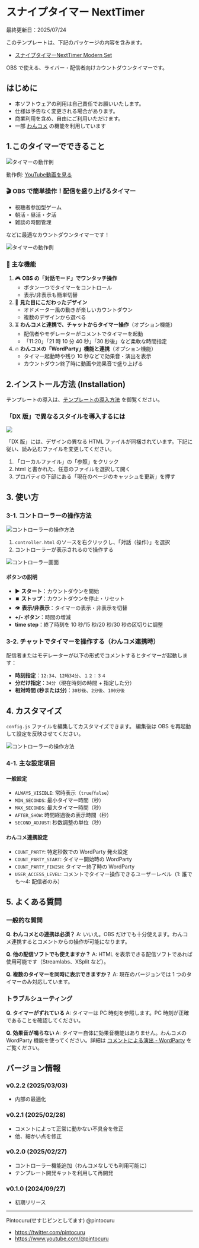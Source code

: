 # スナイプタイマー NextTimer

最終更新日：2025/07/24

このテンプレートは、下記のパッケージの内容を含みます。

- [スナイプタイマーNextTimer Modern Set](https://pintocuru.booth.pm/items/6136477)

OBS で使える、ライバー・配信者向けカウントダウンタイマーです。

## はじめに

- 本ソフトウェアの利用は自己責任でお願いいたします。
- 仕様は予告なく変更される場合があります。
- 商業利用を含め、自由にご利用いただけます。
- 一部 [わんコメ](https://onecomme.com/) の機能を利用しています

## 1.このタイマーでできること

![タイマーの動作例](images/1-1.jpg)

動作例: [YouTube動画を見る](https://www.youtube.com/watch?v=Z6ZN8FEDzp8)

### 🎬 OBS で簡単操作！配信を盛り上げるタイマー

- 視聴者参加型ゲーム
- 朝活・昼活・夕活
- 雑談の時間管理

などに最適なカウントダウンタイマーです！

![タイマーの動作例](images/1-2.jpg)

### 💬 主な機能

1. 🎮 **OBS の「対話モード」でワンタッチ操作**
   - ボタン一つでタイマーをコントロール
   - 表示/非表示も簡単切替
2. 🎨 **見た目にこだわったデザイン**
   - オドメーター風の動きが楽しいカウントダウン
   - 複数のデザインから選べる
3. ⏳ **わんコメと連携で、チャットからタイマー操作**（オプション機能）
   - 配信者やモデレーターがコメントでタイマーを起動
   - 「11:20」「21 時 10 分 40 秒」「30 秒後」など柔軟な時間指定
4. 🔥 **わんコメの「WordParty」機能と連携**（オプション機能）
   - タイマー起動時や残り 10 秒などで効果音・演出を表示
   - カウントダウン終了時に動画や効果音で盛り上げる

## 2.インストール方法 (Installation)

テンプレートの導入は、[テンプレートの導入方法](../install/readme_install.md) を御覧ください。

### 「DX 版」で異なるスタイルを導入するには

![](images/2-4.jpg)

「DX 版」には、デザインの異なる HTML ファイルが同梱されています。下記に従い、読み込むファイルを変更してください。

1. 「ローカルファイル」の「参照」をクリック
2. html と書かれた、任意のファイルを選択して開く
3. プロパティの下部にある「現在のページのキャッシュを更新」を押す

## 3. 使い方

### 3-1. コントローラーの操作方法

![コントローラーの操作方法](images/1-2.jpg)

1. `controller.html` のソースを右クリックし、「対話（操作）」を選択
2. コントローラーが表示されるので操作する

![コントローラー画面](https://claude.ai/chat/readme_image/controller.png)

#### ボタンの説明

- ▶️ **スタート**：カウントダウンを開始
- ⏹️ **ストップ**：カウントダウンを停止・リセット
- 👁️ **表示/非表示**：タイマーの表示・非表示を切替
- **+/- ボタン**：時間の増減
- **time step**：終了時刻を 10 秒/15 秒/20 秒/30 秒の区切りに調整

### 3-2. チャットでタイマーを操作する（わんコメ連携時）

配信者またはモデレーターが以下の形式でコメントするとタイマーが起動します：

- **時刻指定**：`12:34`、`12時34分`、`１２：３４`
- **分だけ指定**：`34分`（現在時刻の時間 + 指定した分）
- **相対時間 (秒または分)**：`30秒後`、`2分後`、`100分後`

## 4. カスタマイズ

`config.js` ファイルを編集してカスタマイズできます。 編集後は OBS を再起動して設定を反映させてください。

![コントローラーの操作方法](images/4-1.jpg)

### 4-1. 主な設定項目

#### 一般設定

- `ALWAYS_VISIBLE`: 常時表示（`true`/`false`）
- `MIN_SECONDS`: 最小タイマー時間（秒）
- `MAX_SECONDS`: 最大タイマー時間（秒）
- `AFTER_SHOW`: 時間経過後の表示時間（秒）
- `SECOND_ADJUST`: 秒数調整の単位（秒）

#### わんコメ連携設定

- `COUNT_PARTY`: 特定秒数での WordParty 発火設定
- `COUNT_PARTY_START`: タイマー開始時の WordParty
- `COUNT_PARTY_FINISH`: タイマー終了時の WordParty
- `USER_ACCESS_LEVEL`: コメントでタイマー操作できるユーザーレベル（1: 誰でも～4: 配信者のみ）

## 5. よくある質問

### 一般的な質問

**Q. わんコメとの連携は必須？**
A: いいえ。OBS だけでも十分使えます。わんコメ連携するとコメントからの操作が可能になります。

**Q. 他の配信ソフトでも使えますか？**
A: HTML を表示できる配信ソフトであれば使用可能です（Streamlabs、XSplit など）。

**Q. 複数のタイマーを同時に表示できますか？**
A: 現在のバージョンでは 1 つのタイマーのみ対応しています。

### トラブルシューティング

**Q. タイマーがずれている**
A: タイマーは PC 時刻を参照します。PC 時刻が正確であることを確認してください。

**Q. 効果音が鳴らない**
A: タイマー自体に効果音機能はありません。わんコメの WordParty 機能を使ってください。詳細は [コメントによる演出 - WordParty](https://onecomme.com/docs/feature/wordparty) をご覧ください。

## バージョン情報

### v0.2.2 (2025/03/03)

- 内部の最適化

### v0.2.1 (2025/02/28)

- コメントによって正常に動かない不具合を修正
- 他、細かい点を修正

### v0.2.0 (2025/02/27)

- コントローラー機能追加（わんコメなしでも利用可能に）
- テンプレート開発キットを利用して再開発

### v0.1.0 (2024/09/27)

- 初期リリース

---

Pintocuru(せすじピンとしてます) @pintocuru

- <https://twitter.com/pintocuru>
- <https://www.youtube.com/@pintocuru>
